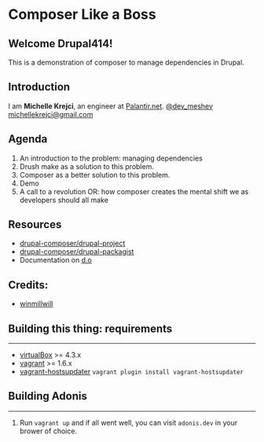 # Composer Like a Boss

## Welcome Drupal414!

This is a demonstration of composer to manage dependencies in Drupal.

## Introduction

I am **Michelle Krejci**, an engineer at [Palantir.net](http://palantir.net/).
[@dev_meshev](https://twitter.com/dev_meshev)
michellekrejci@gmail.com

## Agenda

1. An introduction to the problem: managing dependencies
2. Drush make as a solution to this problem.
3. Composer as a better solution to this problem.
4. Demo
5. A call to a revolution OR: how composer creates the mental shift we as developers should all make

## Resources
* [drupal-composer/drupal-project](https://github.com/drupal-composer/drupal-project)
* [drupal-composer/drupal-packagist](https://github.com/drupal-composer/drupal-packagist)
* Documentation on [d.o](https://www.drupal.org/node/2471553)

## Credits:
* [winmillwill](https://github.com/winmillwill)

## Building this thing: requirements

------------
* [virtualBox](https://www.virtualbox.org/wiki/Downloads) >= 4.3.x
* [vagrant](http://downloads.vagrantup.com/) >= 1.6.x
* [vagrant-hostsupdater](https://github.com/cogitatio/vagrant-hostsupdater) `vagrant plugin install vagrant-hostsupdater`

## Building Adonis

------------------

1. Run `vagrant up` and if all went well, you can visit `adonis.dev` in your brower of choice.
